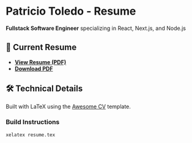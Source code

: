 # Patricio Toledo - Resume

**Fullstack Software Engineer** specializing in React, Next.js, and Node.js

## 📄 Current Resume

- **[View Resume (PDF)](https://github.com/redBaron23/resume/blob/master/resume.pdf)**
- **[Download PDF](https://raw.githubusercontent.com/redBaron23/resume/master/resume.pdf)**

## 🛠️ Technical Details

Built with LaTeX using the [Awesome CV](https://github.com/posquit0/Awesome-CV) template.

### Build Instructions

```bash
xelatex resume.tex
```
